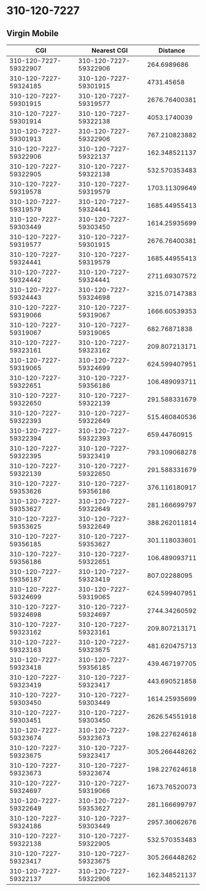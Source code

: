 # 310-120-7227
## Virgin Mobile


| CGI | Nearest CGI | Distance |
|-----|-------------|----------|
| 310-120-7227-59322907 | 310-120-7227-59322906 | 264.6989686 |
| 310-120-7227-59324185 | 310-120-7227-59301915 | 4731.45658 |
| 310-120-7227-59301915 | 310-120-7227-59319577 | 2676.76400381 |
| 310-120-7227-59301914 | 310-120-7227-59322138 | 4053.1740039 |
| 310-120-7227-59301913 | 310-120-7227-59322906 | 767.210823882 |
| 310-120-7227-59322906 | 310-120-7227-59322137 | 162.348521137 |
| 310-120-7227-59322905 | 310-120-7227-59322138 | 532.570353483 |
| 310-120-7227-59319578 | 310-120-7227-59319579 | 1703.11309649 |
| 310-120-7227-59319579 | 310-120-7227-59324441 | 1685.44955413 |
| 310-120-7227-59303449 | 310-120-7227-59303450 | 1614.25935699 |
| 310-120-7227-59319577 | 310-120-7227-59301915 | 2676.76400381 |
| 310-120-7227-59324441 | 310-120-7227-59319579 | 1685.44955413 |
| 310-120-7227-59324442 | 310-120-7227-59324441 | 2711.69307572 |
| 310-120-7227-59324443 | 310-120-7227-59324698 | 3215.07147383 |
| 310-120-7227-59319066 | 310-120-7227-59319067 | 1666.60539353 |
| 310-120-7227-59319067 | 310-120-7227-59319065 | 682.76871838 |
| 310-120-7227-59323161 | 310-120-7227-59323162 | 209.807213171 |
| 310-120-7227-59319065 | 310-120-7227-59324699 | 624.599407951 |
| 310-120-7227-59322651 | 310-120-7227-59356186 | 106.489093711 |
| 310-120-7227-59322650 | 310-120-7227-59322139 | 291.588331679 |
| 310-120-7227-59322393 | 310-120-7227-59322649 | 515.460840536 |
| 310-120-7227-59322394 | 310-120-7227-59322393 | 659.44760915 |
| 310-120-7227-59322395 | 310-120-7227-59323419 | 793.109068278 |
| 310-120-7227-59322139 | 310-120-7227-59322650 | 291.588331679 |
| 310-120-7227-59353626 | 310-120-7227-59356186 | 376.116180917 |
| 310-120-7227-59353627 | 310-120-7227-59322649 | 281.166699797 |
| 310-120-7227-59353625 | 310-120-7227-59322649 | 388.262011814 |
| 310-120-7227-59356185 | 310-120-7227-59353627 | 301.118033601 |
| 310-120-7227-59356186 | 310-120-7227-59322651 | 106.489093711 |
| 310-120-7227-59356187 | 310-120-7227-59323419 | 807.02288095 |
| 310-120-7227-59324699 | 310-120-7227-59319065 | 624.599407951 |
| 310-120-7227-59324698 | 310-120-7227-59324697 | 2744.34260592 |
| 310-120-7227-59323162 | 310-120-7227-59323161 | 209.807213171 |
| 310-120-7227-59323163 | 310-120-7227-59323675 | 481.620475713 |
| 310-120-7227-59323418 | 310-120-7227-59356185 | 439.467197705 |
| 310-120-7227-59323419 | 310-120-7227-59323417 | 443.690521858 |
| 310-120-7227-59303450 | 310-120-7227-59303449 | 1614.25935699 |
| 310-120-7227-59303451 | 310-120-7227-59303450 | 2626.54551918 |
| 310-120-7227-59323674 | 310-120-7227-59323673 | 198.227624618 |
| 310-120-7227-59323675 | 310-120-7227-59323417 | 305.266448262 |
| 310-120-7227-59323673 | 310-120-7227-59323674 | 198.227624618 |
| 310-120-7227-59324697 | 310-120-7227-59319066 | 1673.76520073 |
| 310-120-7227-59322649 | 310-120-7227-59353627 | 281.166699797 |
| 310-120-7227-59324186 | 310-120-7227-59303449 | 2957.36062676 |
| 310-120-7227-59322138 | 310-120-7227-59322905 | 532.570353483 |
| 310-120-7227-59323417 | 310-120-7227-59323675 | 305.266448262 |
| 310-120-7227-59322137 | 310-120-7227-59322906 | 162.348521137 |
